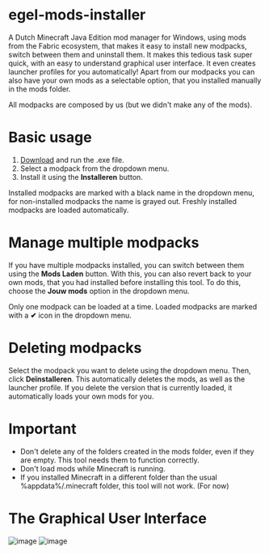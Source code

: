 # egel-mods-installer
A Dutch Minecraft Java Edition mod manager for Windows, using mods from the Fabric ecosystem, that makes it easy to install new modpacks, switch between them and uninstall them. It makes this tedious task super quick, with an easy to understand graphical user interface. It even creates launcher profiles for you automatically!
Apart from our modpacks you can also have your own mods as a selectable option, that you installed manually in the mods folder.

All modpacks are composed by us (but we didn't make any of the mods).

# Basic usage
1. [Download](https://github.com/Egel-Developers/egel-mods-installer/releases/tag/v1.0.0) and run the .exe file.
2. Select a modpack from the dropdown menu.
3. Install it using the **Installeren** button.

Installed modpacks are marked with a black name in the dropdown menu, for non-installed modpacks the name is grayed out.
Freshly installed modpacks are loaded automatically. 

# Manage multiple modpacks
If you have multiple modpacks installed, you can switch between them using the **Mods Laden** button. With this, you can also revert back to your own mods, that you had installed before installing this tool. To do this, choose the **Jouw mods** option in the dropdown menu. 

Only one modpack can be loaded at a time. Loaded modpacks are marked with a **✔** icon in the dropdown menu.

# Deleting modpacks
Select the modpack you want to delete using the dropdown menu. Then, click **Deïnstalleren**. This automatically deletes the mods, as well as the launcher profile. If you delete the version that is currently loaded, it automatically loads your own mods for you.

# Important
- Don't delete any of the folders created in the mods folder, even if they are empty. This tool needs them to function correctly.
- Don't load mods while Minecraft is running.
- If you installed Minecraft in a different folder than the usual %appdata%/.minecraft folder, this tool will not work. (For now)

# The Graphical User Interface
![image](https://user-images.githubusercontent.com/108586405/184554865-7254a1f3-19f3-4919-8ba4-23214b9f07bb.png)
![image](https://user-images.githubusercontent.com/108586405/184554873-5b07a8c3-5cb8-40a9-aced-383ae94a2f99.png)
